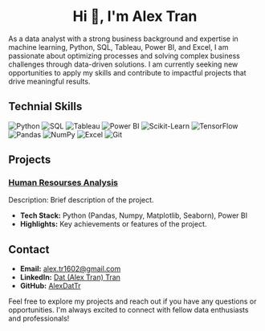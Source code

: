 <h1 align="center">Hi 👋, I'm Alex Tran</h1>

<!--
**AlexDatTr/AlexDatTr** is a ✨ _special_ ✨ repository because its `README.md` (this file) appears on your GitHub profile.

Here are some ideas to get you started:

- 🔭 I’m currently working on ...
- 🌱 I’m currently learning ...
- 👯 I’m looking to collaborate on ...
- 🤔 I’m looking for help with ...
- 💬 Ask me about ...
- 📫 How to reach me: ...
- 😄 Pronouns: ...
- ⚡ Fun fact: ...
-->


As a data analyst with a strong business background and expertise in machine learning, Python, SQL, Tableau, Power BI, and Excel, I am passionate about optimizing processes and solving complex business challenges through data-driven solutions. I am currently seeking new opportunities to apply my skills and contribute to impactful projects that drive meaningful results.

## Technial Skills

![Python](https://img.shields.io/badge/Python-3776AB?style=for-the-badge&logo=python&logoColor=white)
![SQL](https://img.shields.io/badge/SQL-4479A1?style=for-the-badge&logo=postgresql&logoColor=white)
![Tableau](https://img.shields.io/badge/Tableau-E97627?style=for-the-badge&logo=tableau&logoColor=white)
![Power BI](https://img.shields.io/badge/Power_BI-F2C811?style=for-the-badge&logo=powerbi&logoColor=black)
![Scikit-Learn](https://img.shields.io/badge/Scikit--Learn-F7931E?style=for-the-badge&logo=scikit-learn&logoColor=white)
![TensorFlow](https://img.shields.io/badge/TensorFlow-FF6F00?style=for-the-badge&logo=tensorflow&logoColor=white)
![Pandas](https://img.shields.io/badge/Pandas-150458?style=for-the-badge&logo=pandas&logoColor=white)
![NumPy](https://img.shields.io/badge/NumPy-013243?style=for-the-badge&logo=numpy&logoColor=white)
![Excel](https://img.shields.io/badge/Excel-217346?style=for-the-badge&logo=microsoft-excel&logoColor=white)
![Git](https://img.shields.io/badge/Git-F05032?style=for-the-badge&logo=git&logoColor=white)

## Projects

### [Human Resourses Analysis](https://github.com/AlexDatTr/Human-Resources-Analysis)
Description: Brief description of the project.

- **Tech Stack:** Python (Pandas, Numpy, Matplotlib, Seaborn), Power BI
- **Highlights:** Key achievements or features of the project.

## Contact

- **Email:** alex.tr1602@gmail.com
- **LinkedIn:** [Dat (Alex Tran) Tran](https://www.linkedin.com/in/alex-dat-tran/)
- **GitHub:** [AlexDatTr](https://github.com/AlexDatTr)

Feel free to explore my projects and reach out if you have any questions or opportunities. I'm always excited to connect with fellow data enthusiasts and professionals!
